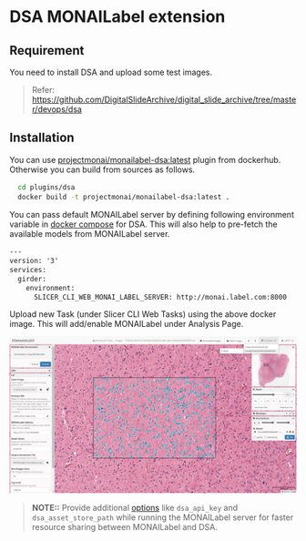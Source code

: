 <!--
Copyright (c) MONAI Consortium
Licensed under the Apache License, Version 2.0 (the "License");
you may not use this file except in compliance with the License.
You may obtain a copy of the License at
    http://www.apache.org/licenses/LICENSE-2.0
Unless required by applicable law or agreed to in writing, software
distributed under the License is distributed on an "AS IS" BASIS,
WITHOUT WARRANTIES OR CONDITIONS OF ANY KIND, either express or implied.
See the License for the specific language governing permissions and
limitations under the License.
-->

# DSA MONAILabel extension

## Requirement

You need to install DSA and upload some test images.
> Refer: https://github.com/DigitalSlideArchive/digital_slide_archive/tree/master/devops/dsa

## Installation

You can use [projectmonai/monailabel-dsa:latest](https://hub.docker.com/r/projectmonai/monailabel-dsa/tags) plugin from
dockerhub. Otherwise you can build from sources as follows.

```bash
  cd plugins/dsa
  docker build -t projectmonai/monailabel-dsa:latest .
```

You can pass default MONAILabel server by defining following environment variable
in [docker compose](https://github.com/DigitalSlideArchive/digital_slide_archive/blob/master/devops/dsa/docker-compose.yml)
for DSA.
This will also help to pre-fetch the available models from MONAILabel server.

```
---
version: '3'
services:
  girder:
    environment:
      SLICER_CLI_WEB_MONAI_LABEL_SERVER: http://monai.label.com:8000
```

Upload new Task (under Slicer CLI Web Tasks) using the above docker image. This will add/enable MONAILabel under
Analysis Page.

![image](../../docs/images/dsa.jpg)


> **NOTE::** Provide
> additional [options](https://github.com/Project-MONAI/MONAILabel/tree/main/sample-apps/pathology#digital-slide-arhive-dsa-as-datastore)
> like `dsa_api_key` and `dsa_asset_store_path` while running the MONAILabel server for faster resource sharing between
> MONAILabel and DSA.